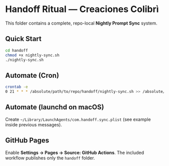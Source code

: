 # Handoff Ritual — Creaciones Colibrì

This folder contains a complete, repo-local **Nightly Prompt Sync** system.

## Quick Start
```bash
cd handoff
chmod +x nightly-sync.sh
./nightly-sync.sh
```

## Automate (Cron)
```bash
crontab -e
0 21 * * * /absolute/path/to/repo/handoff/nightly-sync.sh >> /absolute/path/to/repo/handoff/nightly-sync.log 2>&1
```

## Automate (launchd on macOS)
Create `~/Library/LaunchAgents/com.handoff.sync.plist` (see example inside previous messages).

## GitHub Pages
Enable **Settings → Pages → Source: GitHub Actions**. The included workflow publishes only the `handoff` folder.
